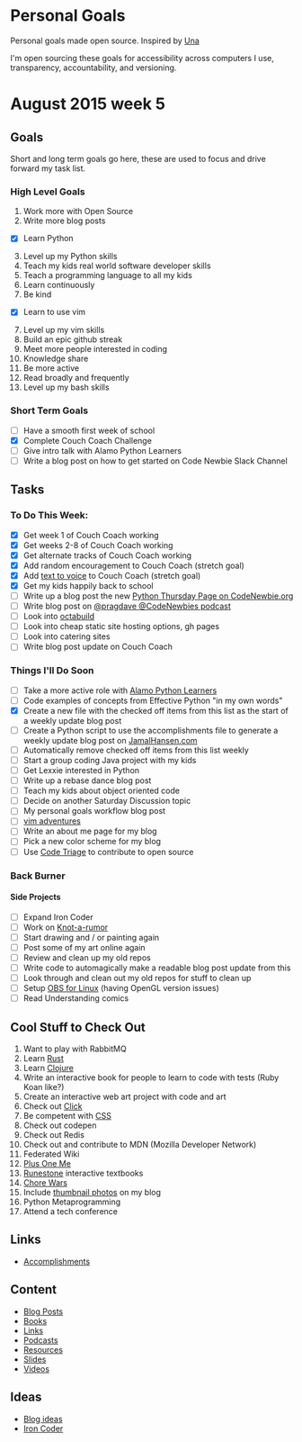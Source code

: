 Personal Goals
==============

Personal goals made open source.  Inspired by [Una](http://una.im/personal-goals-guide/)

I'm open sourcing these goals for accessibility across computers I use, transparency, accountability, and versioning.

# August 2015 week 5

## Goals
Short and long term goals go here, these are used to focus and drive forward my task list.

### High Level Goals
1. Work more with Open Source
2. Write more blog posts
- [X] Learn Python
3. Level up my Python skills
4. Teach my kids real world software developer skills
4. Teach a programming language to all my kids
5. Learn continuously
6. Be kind
- [X] Learn to use vim
7. Level up my vim skills
8. Build an epic github streak
9. Meet more people interested in coding
10. Knowledge share
11. Be more active
12. Read broadly and frequently
13. Level up my bash skills

### Short Term Goals
- [ ] Have a smooth first week of school
- [X] Complete Couch Coach Challenge
- [ ] Give intro talk with Alamo Python Learners
- [ ] Write a blog post on how to get started on Code Newbie Slack Channel

## Tasks

### To Do This Week:
- [X] Get week 1 of Couch Coach working
- [X] Get weeks 2-8 of Couch Coach working
- [X] Get alternate tracks of Couch Coach working
- [X] Add random encouragement to Couch Coach (stretch goal)
- [X] Add [text to voice](http://code.activestate.com/recipes/578839-python-text-to-speech-with-pyttsx/) to Couch Coach (stretch goal)
- [X] Get my kids happily back to school
- [ ] Write up a blog post the new [Python Thursday Page on CodeNewbie.org](http://www.codenewbie.org/team-projects/python-thursday-adventure)
- [ ] Write blog post on [@pragdave @CodeNewbies podcast](http://www.codenewbie.org/podcast/the-pragmatic-programmer-i)
- [ ] Look into [octabuild](http://www.octabuild.ie/)
- [ ] Look into cheap static site hosting options, gh pages
- [ ] Look into catering sites
- [ ] Write blog post update on Couch Coach

### Things I'll Do Soon
- [ ] Take a more active role with [Alamo Python Learners](http://www.meetup.com/Alamo-Python-Learners/)
- [ ] Code examples of concepts from Effective Python "in my own words"
- [X] Create a new file with the checked off items from this list as the start of a weekly update blog post
- [ ] Create a Python script to use the accomplishments file to generate a weekly update blog post on [JamalHansen.com](http://jamalhansen.com)
- [ ] Automatically remove checked off items from this list weekly
- [ ] Start a group coding Java project with my kids
- [ ] Get Lexxie interested in Python
- [ ] Write up a rebase dance blog post
- [ ] Teach my kids about object oriented code
- [ ] Decide on another Saturday Discussion topic
- [ ] My personal goals workflow blog post
- [ ] [vim adventures](http://vim-adventures.com/)
- [ ] Write an about me page for my blog
- [ ] Pick a new color scheme for my blog
- [ ] Use [Code Triage](http://www.codetriage.com/) to contribute to open source

### Back Burner

#### Side Projects
- [ ] Expand Iron Coder
- [ ] Work on [Knot-a-rumor](https://github.com/jamalhansen/knot-a-rumor)
- [ ] Start drawing and / or painting again
- [ ] Post some of my art online again
- [ ] Review and clean up my old repos
- [ ] Write code to automagically make a readable blog post update from this
- [ ] Look through and clean out my old repos for stuff to clean up
- [ ] Setup [OBS for Linux](http://m.webupd8.org/2015/06/how-to-stream-to-twitch-from-linux.html?m=1) (having OpenGL version issues)
- [ ] Read Understanding comics

## Cool Stuff to Check Out
1. Want to play with RabbitMQ
2. Learn [Rust](https://www.rust-lang.org/)
3. Learn [Clojure](http://clojure.org/)
4. Write an interactive book for people to learn to code with tests (Ruby Koan like?)
5. Create an interactive web art project with code and art
6. Check out [Click](http://click.pocoo.org/4/)
8. Be competent with [CSS](https://developer.mozilla.org/en-US/docs/Web/CSS)
9. Check out codepen
10. Check out Redis
11. Check out and contribute to MDN (Mozilla Developer Network)
12. Federated Wiki
13. [Plus One Me](http://plusoneme.com)
14. [Runestone](http://runestoneinteractive.org/) interactive textbooks
15. [Chore Wars](http://chorewars.com)
16. Include [thumbnail photos](http://stackoverflow.com/questions/19274463/what-is-link-rel-image-src) on my blog
17. Python Metaprogramming
18. Attend a tech conference

## Links

* [Accomplishments](https://github.com/jamalhansen/personal-goals/tree/master/accomplishments)

## Content

* [Blog Posts](https://github.com/jamalhansen/personal-goals/blob/master/content-list/blog-posts.md)
* [Books](https://github.com/jamalhansen/personal-goals/blob/master/content-list/books.md)
* [Links](https://github.com/jamalhansen/personal-goals/blob/master/content-list/links.md)
* [Podcasts](https://github.com/jamalhansen/personal-goals/blob/master/content-list/podcasts.md)
* [Resources](https://github.com/jamalhansen/personal-goals/blob/master/content-list/resources.md)
* [Slides](https://github.com/jamalhansen/personal-goals/blob/master/content-list/slides.md)
* [Videos](https://github.com/jamalhansen/personal-goals/blob/master/content-list/videos.md)

## Ideas

* [Blog ideas](https://github.com/jamalhansen/personal-goals/blob/master/ideas/blog-ideas.md)
* [Iron Coder](https://github.com/jamalhansen/personal-goals/blob/master/ideas/iron-coder.md)
